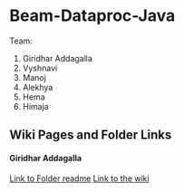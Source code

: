 # Beam-Dataproc-Java

Team:
 1. Giridhar Addagalla
 2. Vyshnavi
 3. Manoj
 4. Alekhya
 5. Hema
 6. Himaja

 ## Wiki Pages and Folder Links

 #### Giridhar Addagalla
  [Link to Folder readme](https://github.com/vyshnavi1996/Beam-Dataproc-Java/tree/main/Giridhar)
  [Link to the wiki](https://github.com/vyshnavi1996/Beam-Dataproc-Java/wiki/Giridhar-Addagalla)
